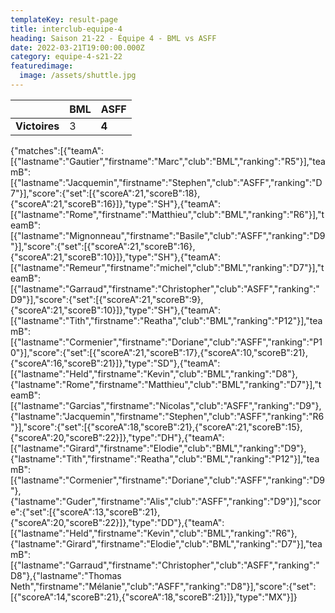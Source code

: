 ```yaml
---
templateKey: result-page
title: interclub-equipe-4
heading: Saison 21-22 - Équipe 4 - BML vs ASFF
date: 2022-03-21T19:00:00.000Z
category: equipe-4-s21-22
featuredimage:
  image: /assets/shuttle.jpg
---
```

|               | BML   | ASFF |
| ------------- | ----- | --- |
| **Victoires** | 3 | **4**   |

<scoreboard>{"matches":[{"teamA":[{"lastname":"Gautier","firstname":"Marc","club":"BML","ranking":"R5"}],"teamB":[{"lastname":"Jacquemin","firstname":"Stephen","club":"ASFF","ranking":"D7"}],"score":{"set":[{"scoreA":21,"scoreB":18},{"scoreA":21,"scoreB":16}]},"type":"SH"},{"teamA":[{"lastname":"Rome","firstname":"Matthieu","club":"BML","ranking":"R6"}],"teamB":[{"lastname":"Mignonneau","firstname":"Basile","club":"ASFF","ranking":"D9"}],"score":{"set":[{"scoreA":21,"scoreB":16},{"scoreA":21,"scoreB":10}]},"type":"SH"},{"teamA":[{"lastname":"Remeur","firstname":"michel","club":"BML","ranking":"D7"}],"teamB":[{"lastname":"Garraud","firstname":"Christopher","club":"ASFF","ranking":"D9"}],"score":{"set":[{"scoreA":21,"scoreB":9},{"scoreA":21,"scoreB":10}]},"type":"SH"},{"teamA":[{"lastname":"Tith","firstname":"Reatha","club":"BML","ranking":"P12"}],"teamB":[{"lastname":"Cormenier","firstname":"Doriane","club":"ASFF","ranking":"P10"}],"score":{"set":[{"scoreA":21,"scoreB":17},{"scoreA":10,"scoreB":21},{"scoreA":16,"scoreB":21}]},"type":"SD"},{"teamA":[{"lastname":"Held","firstname":"Kevin","club":"BML","ranking":"D8"},{"lastname":"Rome","firstname":"Matthieu","club":"BML","ranking":"D7"}],"teamB":[{"lastname":"Garcias","firstname":"Nicolas","club":"ASFF","ranking":"D9"},{"lastname":"Jacquemin","firstname":"Stephen","club":"ASFF","ranking":"R6"}],"score":{"set":[{"scoreA":18,"scoreB":21},{"scoreA":21,"scoreB":15},{"scoreA":20,"scoreB":22}]},"type":"DH"},{"teamA":[{"lastname":"Girard","firstname":"Elodie","club":"BML","ranking":"D9"},{"lastname":"Tith","firstname":"Reatha","club":"BML","ranking":"P12"}],"teamB":[{"lastname":"Cormenier","firstname":"Doriane","club":"ASFF","ranking":"D9"},{"lastname":"Guder","firstname":"Alis","club":"ASFF","ranking":"D9"}],"score":{"set":[{"scoreA":13,"scoreB":21},{"scoreA":20,"scoreB":22}]},"type":"DD"},{"teamA":[{"lastname":"Held","firstname":"Kevin","club":"BML","ranking":"R6"},{"lastname":"Girard","firstname":"Elodie","club":"BML","ranking":"D7"}],"teamB":[{"lastname":"Garraud","firstname":"Christopher","club":"ASFF","ranking":"D8"},{"lastname":"Thomas Neth","firstname":"Mélanie","club":"ASFF","ranking":"D8"}],"score":{"set":[{"scoreA":14,"scoreB":21},{"scoreA":18,"scoreB":21}]},"type":"MX"}]}</scoreboard>